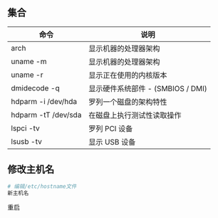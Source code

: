 <!--
 * @Description: 
 * @Version: 1.0
 * @Author: DaLao
 * @Email: dalao_li@163.com
 * @Date: 2021-03-10 13:35:50
 * @LastEditors: DaLao
 * @LastEditTime: 2022-01-08 22:00:04
-->

## 集合

| 命令                | 说明                              |
| ------------------- | --------------------------------- |
| arch                | 显示机器的处理器架构              |
| uname -m            | 显示机器的处理器架构              |
| uname -r            | 显示正在使用的内核版本            |
| dmidecode -q        | 显示硬件系统部件 - (SMBIOS / DMI) |
| hdparm -i /dev/hda  | 罗列一个磁盘的架构特性            |
| hdparm -tT /dev/sda | 在磁盘上执行测试性读取操作        |
| lspci -tv           | 罗列 PCI 设备                     |
| lsusb -tv           | 显示 USB 设备                     |


## 修改主机名

```sh
# 编辑/etc/hostname文件
新主机名
```

重启